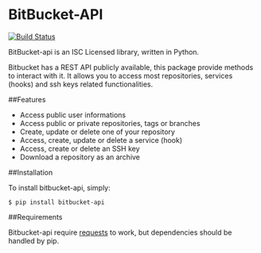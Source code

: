 BitBucket-API
============

[![Build Status](https://secure.travis-ci.org/Sheeprider/BitBucket-api.png)](http://travis-ci.org/Sheeprider/BitBucket-api)

BitBucket-api is an ISC Licensed library, written in Python.

Bitbucket has a REST API publicly available, this package provide methods to interact with it.
It allows you to access most repositories, services (hooks) and ssh keys related functionalities.

##Features

* Access public user informations
* Access public or private repositories, tags or branches
* Create, update or delete one of your repository
* Access, create, update or delete a service (hook)
* Access, create or delete an SSH key
* Download a repository as an archive

##Installation
	
To install bitbucket-api, simply:

	$ pip install bitbucket-api


##Requirements

Bitbucket-api require [requests](https://github.com/kennethreitz/requests) to work, but dependencies should be handled by pip.
